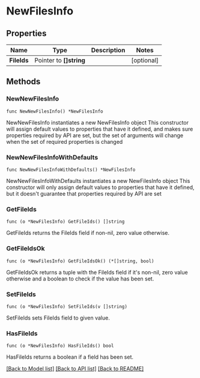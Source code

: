 # NewFilesInfo

## Properties

Name | Type | Description | Notes
------------ | ------------- | ------------- | -------------
**FileIds** | Pointer to **[]string** |  | [optional] 

## Methods

### NewNewFilesInfo

`func NewNewFilesInfo() *NewFilesInfo`

NewNewFilesInfo instantiates a new NewFilesInfo object
This constructor will assign default values to properties that have it defined,
and makes sure properties required by API are set, but the set of arguments
will change when the set of required properties is changed

### NewNewFilesInfoWithDefaults

`func NewNewFilesInfoWithDefaults() *NewFilesInfo`

NewNewFilesInfoWithDefaults instantiates a new NewFilesInfo object
This constructor will only assign default values to properties that have it defined,
but it doesn't guarantee that properties required by API are set

### GetFileIds

`func (o *NewFilesInfo) GetFileIds() []string`

GetFileIds returns the FileIds field if non-nil, zero value otherwise.

### GetFileIdsOk

`func (o *NewFilesInfo) GetFileIdsOk() (*[]string, bool)`

GetFileIdsOk returns a tuple with the FileIds field if it's non-nil, zero value otherwise
and a boolean to check if the value has been set.

### SetFileIds

`func (o *NewFilesInfo) SetFileIds(v []string)`

SetFileIds sets FileIds field to given value.

### HasFileIds

`func (o *NewFilesInfo) HasFileIds() bool`

HasFileIds returns a boolean if a field has been set.


[[Back to Model list]](../README.md#documentation-for-models) [[Back to API list]](../README.md#documentation-for-api-endpoints) [[Back to README]](../README.md)


